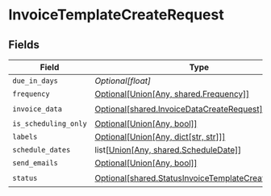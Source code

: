 # InvoiceTemplateCreateRequest


## Fields

| Field                                                                                                                | Type                                                                                                                 | Required                                                                                                             | Description                                                                                                          |
| -------------------------------------------------------------------------------------------------------------------- | -------------------------------------------------------------------------------------------------------------------- | -------------------------------------------------------------------------------------------------------------------- | -------------------------------------------------------------------------------------------------------------------- |
| `due_in_days`                                                                                                        | *Optional[float]*                                                                                                    | :heavy_minus_sign:                                                                                                   | N/A                                                                                                                  |
| `frequency`                                                                                                          | [Optional[Union[Any, shared.Frequency]]](undefined/models/shared/invoicetemplatecreaterequestfrequency.md)           | :heavy_minus_sign:                                                                                                   | N/A                                                                                                                  |
| `invoice_data`                                                                                                       | [Optional[shared.InvoiceDataCreateRequest]](undefined/models/shared/invoicedatacreaterequest.md)                     | :heavy_check_mark:                                                                                                   | N/A                                                                                                                  |
| `is_scheduling_only`                                                                                                 | [Optional[Union[Any, bool]]](undefined/models/shared/invoicetemplatecreaterequestisschedulingonly.md)                | :heavy_minus_sign:                                                                                                   | N/A                                                                                                                  |
| `labels`                                                                                                             | [Optional[Union[Any, dict[str, str]]]](undefined/models/shared/invoicetemplatecreaterequestlabels.md)                | :heavy_minus_sign:                                                                                                   | N/A                                                                                                                  |
| `schedule_dates`                                                                                                     | list[[Union[Any, shared.ScheduleDate]](undefined/models/shared/invoicetemplatecreaterequestscheduledates.md)]        | :heavy_minus_sign:                                                                                                   | N/A                                                                                                                  |
| `send_emails`                                                                                                        | [Optional[Union[Any, bool]]](undefined/models/shared/invoicetemplatecreaterequestsendemails.md)                      | :heavy_minus_sign:                                                                                                   | N/A                                                                                                                  |
| `status`                                                                                                             | [Optional[shared.StatusInvoiceTemplateCreateRequest]](undefined/models/shared/statusinvoicetemplatecreaterequest.md) | :heavy_check_mark:                                                                                                   | N/A                                                                                                                  |